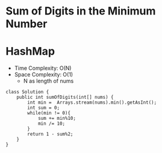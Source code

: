 # Sum of Digits in the Minimum Number

# HashMap

- Time Complexity: O(N)
- Space Complexity: O(1)
  - N as length of nums

```
class Solution {
    public int sumOfDigits(int[] nums) {
        int min =  Arrays.stream(nums).min().getAsInt();
        int sum = 0;
        while(min != 0){
            sum += min%10;
            min /= 10;
        }
        return 1 - sum%2;
    }
}
```
